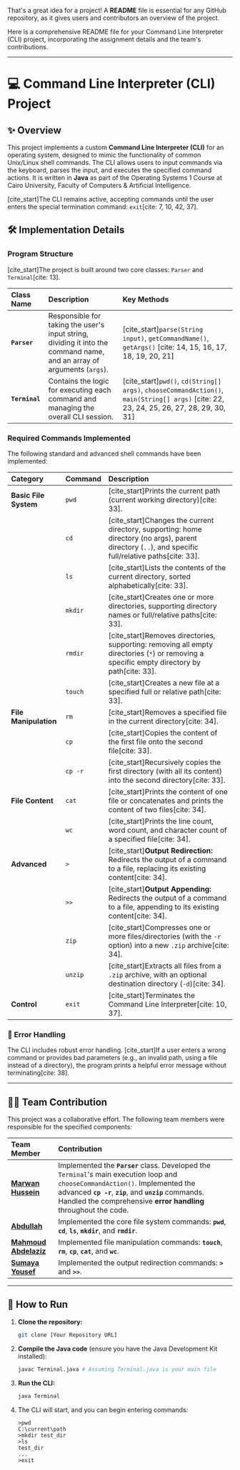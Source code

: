 That's a great idea for a project\! A **README** file is essential for any GitHub repository, as it gives users and contributors an overview of the project.

Here is a comprehensive README file for your Command Line Interpreter (CLI) project, incorporating the assignment details and the team's contributions.

---

# 💻 Command Line Interpreter (CLI) Project

## ✨ Overview

This project implements a custom **Command Line Interpreter (CLI)** for an operating system, designed to mimic the functionality of common Unix/Linux shell commands. The CLI allows users to input commands via the keyboard, parses the input, and executes the specified command actions. It is written in **Java** as part of the Operating Systems 1 Course at Cairo University, Faculty of Computers & Artificial Intelligence.

[cite\_start]The CLI remains active, accepting commands until the user enters the special termination command: `exit`[cite: 7, 10, 42, 37].

## 🛠️ Implementation Details

### Program Structure

[cite\_start]The project is built around two core classes: `Parser` and `Terminal`[cite: 13].

| Class Name     | Description                                                                                                            | Key Methods                                                                                                                              |
| :------------- | :--------------------------------------------------------------------------------------------------------------------- | :--------------------------------------------------------------------------------------------------------------------------------------- |
| **`Parser`**   | Responsible for taking the user's input string, dividing it into the command name, and an array of arguments (`args`). | [cite\_start]`parse(String input)`, `getCommandName()`, `getArgs()` [cite: 14, 15, 16, 17, 18, 19, 20, 21]                               |
| **`Terminal`** | Contains the logic for executing each command and managing the overall CLI session.                                    | [cite\_start]`pwd()`, `cd(String[] args)`, `chooseCommandAction()`, `main(String[] args)` [cite: 22, 23, 24, 25, 26, 27, 28, 29, 30, 31] |

### Required Commands Implemented

The following standard and advanced shell commands have been implemented:

| Category              | Command | Description                                                                                                                                            |
| :-------------------- | :------ | :----------------------------------------------------------------------------------------------------------------------------------------------------- |
| **Basic File System** | `pwd`   | [cite\_start]Prints the current path (current working directory)[cite: 33].                                                                            |
|                       | `cd`    | [cite\_start]Changes the current directory, supporting: home directory (no args), parent directory (`..`), and specific full/relative paths[cite: 33]. |
|                       | `ls`    | [cite\_start]Lists the contents of the current directory, sorted alphabetically[cite: 33].                                                             |
|                       | `mkdir` | [cite\_start]Creates one or more directories, supporting directory names or full/relative paths[cite: 33].                                             |
|                       | `rmdir` | [cite\_start]Removes directories, supporting: removing all empty directories (`*`) or removing a specific empty directory by path[cite: 33].           |
|                       | `touch` | [cite\_start]Creates a new file at a specified full or relative path[cite: 33].                                                                        |
| **File Manipulation** | `rm`    | [cite\_start]Removes a specified file in the current directory[cite: 34].                                                                              |
|                       | `cp`    | [cite\_start]Copies the content of the first file onto the second file[cite: 33].                                                                      |
|                       | `cp -r` | [cite\_start]Recursively copies the first directory (with all its content) into the second directory[cite: 33].                                        |
| **File Content**      | `cat`   | [cite\_start]Prints the content of one file or concatenates and prints the content of two files[cite: 34].                                             |
|                       | `wc`    | [cite\_start]Prints the line count, word count, and character count of a specified file[cite: 34].                                                     |
| **Advanced**          | `>`     | [cite\_start]**Output Redirection:** Redirects the output of a command to a file, replacing its existing content[cite: 34].                            |
|                       | `>>`    | [cite\_start]**Output Appending:** Redirects the output of a command to a file, appending to its existing content[cite: 34].                           |
|                       | `zip`   | [cite\_start]Compresses one or more files/directories (with the `-r` option) into a new `.zip` archive[cite: 34].                                      |
|                       | `unzip` | [cite\_start]Extracts all files from a `.zip` archive, with an optional destination directory (`-d`)[cite: 34].                                        |
| **Control**           | `exit`  | [cite\_start]Terminates the Command Line Interpreter[cite: 10, 37].                                                                                    |

### 🚨 Error Handling

The CLI includes robust error handling. [cite\_start]If a user enters a wrong command or provides bad parameters (e.g., an invalid path, using a file instead of a directory), the program prints a helpful error message without terminating[cite: 38].

---

## 👨‍💻 Team Contribution

This project was a collaborative effort. The following team members were responsible for the specified components:

| Team Member                | Contribution                                                                                                                                                                                                                                                |
| :------------------------- | :----------------------------------------------------------------------------------------------------------------------------------------------------------------------------------------------------------------------------------------------------------- |
| [**Marwan Hussein**](www.linkedin.com/in/marawan-hussein-568373314)    | Implemented the **`Parser`** class. Developed the `Terminal`'s main execution loop and `chooseCommandAction()`. Implemented the advanced **`cp -r`**, **`zip`**, and **`unzip`** commands. Handled the comprehensive **error handling** throughout the code. |
| [**Abdullah**](https://www.linkedin.com/in/sumaya-yousif-07b2b6376?utm_source=share&utm_campaign=share_via&utm_content=profile&utm_medium=android_app)          | Implemented the core file system commands: **`pwd`**, **`cd`**, **`ls`**, **`mkdir`**, and **`rmdir`**.                                                                                                                                                      |
| [**Mahmoud Abdelaziz**](https://www.linkedin.com/in/mahmoud-abdelaziz-240012347?utm_source=share&utm_campaign=share_via&utm_content=profile&utm_medium=android_app) | Implemented file manipulation commands: **`touch`**, **`rm`**, **`cp`**, **`cat`**, and **`wc`**.                                                                                                                                                            |
| [**Sumaya Yousef**](https://www.linkedin.com/in/sumaya-yousif-07b2b6376?utm_source=share&utm_campaign=share_via&utm_content=profile&utm_medium=android_app)     | Implemented the output redirection commands: **`>`** and **`>>`**.                                                                                                                                                                                           |

---

## 🚀 How to Run

1.  **Clone the repository:**
    ```bash
    git clone [Your Repository URL]
    ```
2.  **Compile the Java code** (ensure you have the Java Development Kit installed):
    ```bash
    javac Terminal.java # Assuming Terminal.java is your main file
    ```
3.  **Run the CLI:**
    ```bash
    java Terminal
    ```
4.  The CLI will start, and you can begin entering commands:
    ```
    >pwd
    C:\current\path
    >mkdir test_dir
    >ls
    test_dir
    ...
    >exit
    ```

